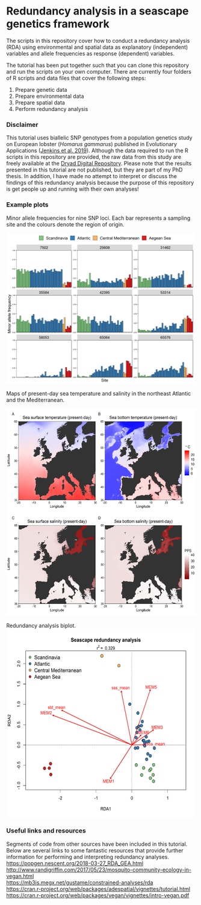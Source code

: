 # Redundancy analysis in a seascape genetics framework
The scripts in this repository cover how to conduct a redundancy analysis (RDA) using environmental and spatial data as explanatory (independent) variables and allele frequencies as response (dependent) variables. 

The tutorial has been put together such that you can clone this repository and run the scripts on your own computer.  There are currently four folders of R scripts and data files that cover the following steps:
1. Prepare genetic data
2. Prepare environmental data
3. Prepare spatial data
4. Perform redundancy analysis

### Disclaimer
This tutorial uses biallelic SNP genotypes from a population genetics study on European lobster (_Homarus gammarus_) published in Evolutionary Applications ([Jenkins et al. 2019](https://doi.org/10.1111/eva.12849)). Although the data required to run the R scripts in this repository are provided, the raw data from this study are freely available at the [Dryad Digital Repository](https://doi.org/10.5061/dryad.2v1kr38). Please note that the results presented in this tutorial are not published, but they are part of my PhD thesis. In addition, I have made no attempt to interpret or discuss the findings of this redundancy analysis because the purpose of this repository is get people up and running with their own analyses!

### Example plots
Minor allele frequencies for nine SNP loci. Each bar represents a sampling site and the colours denote the region of origin. <br />

<img src="./Images/minor_allele_freq.png" width="500" height="400" > <br />

Maps of present-day sea temperature and salinity in the northeast Atlantic and the Mediterranean. <br />

<img src="./Images/7.temp_sal_heatmap.png" width="550" height="550" > <br />

Redundancy analysis biplot. <br />
<img src="./Images/rda.png" width="550" height="500" > <br />
### Useful links and resources
Segments of code from other sources have been included in this tutorial. Below are several links to some fantastic resources that provide further information for performing and interpreting redundancy analyses. <br />
https://popgen.nescent.org/2018-03-27_RDA_GEA.html <br />
http://www.randigriffin.com/2017/05/23/mosquito-community-ecology-in-vegan.html <br />
https://mb3is.megx.net/gustame/constrained-analyses/rda <br />
https://cran.r-project.org/web/packages/adespatial/vignettes/tutorial.html <br />
https://cran.r-project.org/web/packages/vegan/vignettes/intro-vegan.pdf
